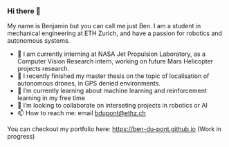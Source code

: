 ### Hi there 👋

My name is Benjamin but you can call me just Ben. I am a student in mechanical engineering at ETH Zurich, and have a passion for robotics and autonomous systems.

- 🚀 I am currently interning at NASA Jet Propulsion Laboratory, as a Computer Vision Research intern, working on future Mars Helicopter projects research.
- 🚁 I recently finished my master thesis on the topic of localisation of autonomous drones, in GPS denied environments.
- 🧠 I’m currently learning about machine learning and reinforcement learning in my free time
- 🤖 I’m looking to collaborate on interseting projects in robotics or AI
- 📫 How to reach me: email bdupont@ethz.ch

You can checkout my portfolio here: https://ben-du-pont.github.io (Work in progress)


<!--
**ben-du-pont/ben-du-pont** is a ✨ _special_ ✨ repository because its `README.md` (this file) appears on your GitHub profile.

Here are some ideas to get you started:

